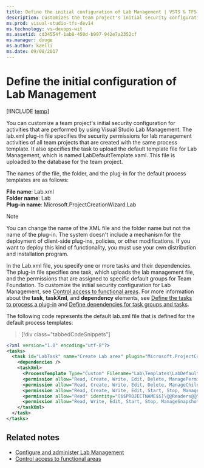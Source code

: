 ```yaml
---
title: Define the initial configuration of Lab Management | VSTS & TFS
description: Customizes the team project's initial security configuration for activities that are performed by using Visual Studio Lab Management - Team Foundation Server (TFS)
ms.prod: visual-studio-tfs-dev14
ms.technology: vs-devops-wit
ms.assetid: cd34554f-1ab8-450d-b997-942e7a2352cf
ms.manager: douge
ms.author: kaelli
ms.date: 09/08/2017
---
```



# Define the initial configuration of Lab Management

[!INCLUDE [temp](../../../_shared/customization-phase-0-and-1-plus-version-header.md)]

You can customize a team project's initial security configuration for activities that are performed by using Visual Studio Lab Management. The lab.xml plug-in file specifies the security permissions for lab management activities of all team projects that are created with the same process template. It also specifies the task to upload the default template file for Lab Management, which is named LabDefaultTemplate.xaml. This file is uploaded to the database for the team project.  
  
The names of the file, the folder, and the plug-in for the default process templates are as follows:  
    
**File name**: Lab.xml  
**Folder name**: Lab  
**Plug-in name**: Microsoft.ProjectCreationWizard.Lab  
  
> [!NOTE]  
>  You can change the name of the XML file and the folder name but not the name of the plug-in. The system doesn't include a mechanism for the deployment of client-side plug-ins, policies, or other modifications. If you want to deploy this kind of functionality, you must use your own distribution and installation program.  
  
 In the Lab.xml file, you specify one or more tasks and their dependencies. The plug-in file specifies one task, which uploads the lab management file, and the permissions that are assigned to specific default groups for Team Foundation. To customize the initial security configuration for Lab Management, see [Control access to functional areas](control-access-to-functional-areas.md). For more information about the **task**, **taskXml**, and **dependency** elements, see [Define the tasks to process a plug-in](define-tasks-to-process-a-plug-in.md) and [Define dependencies for task groups and tasks](define-dependencies-plug-ins-groups-tasks.md).  
  
 The following code represents the default lab.xml file that is defined for the default process templates:  
  
> [!div class="tabbedCodeSnippets"]
```XML
<?xml version="1.0" encoding="utf-8"?>  
<tasks>  
  <task id="LabTask" name="Create Lab area" plugin="Microsoft.ProjectCreationWizard.Lab" completionMessage="Lab Task completed.">  
    <dependencies />  
    <taskXml>  
      <ProcessTemplate Type="Custom" Filename="Lab\Templates\LabDefaultTemplate.xaml" Description="This is the default Lab process template for this Team Project." ServerPath="$/$$PROJECTNAME$$/BuildProcessTemplates" />  
      <permission allow="Read, Create, Write, Edit, Delete, ManagePermissions, ManageChildPermissions, Start, Stop, ManageSnapshots, Pause, ManageLocation, DeleteLocation" identity="$$PROJECTCOLLECTIONADMINGROUP$$" />  
      <permission allow="Read, Create, Write, Edit, Delete, ManageChildPermissions, Start, Stop, ManageSnapshots, Pause, ManageLocation, DeleteLocation" identity="[$$PROJECTNAME$$]\$$PROJECTADMINGROUP$$" />  
      <permission allow="Read, Create, Write, Edit, Start, Stop, ManageSnapshots, Pause" identity="[$$PROJECTNAME$$]\@@Contributors@@" />  
      <permission allow="Read" identity="[$$PROJECTNAME$$]\@@Readers@@" />  
      <permission allow="Read, Write, Edit, Start, Stop, ManageSnapshots, Pause" identity="$$BUILDSERVICEGROUP$$" />  
    </taskXml>  
  </task>  
</tasks>  
```  
  
## Related notes  
-  [Configure and administer Lab Management](https://msdn.microsoft.com/en-us/library/dd936084.aspx)   
-  [Control access to functional areas](control-access-to-functional-areas.md)